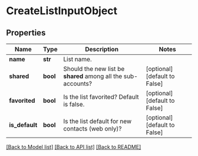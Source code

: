 # CreateListInputObject

## Properties
Name | Type | Description | Notes
------------ | ------------- | ------------- | -------------
**name** | **str** | List name. | 
**shared** | **bool** | Should the new list be **shared** among all the sub-accounts? | [optional] [default to False]
**favorited** | **bool** | Is the list favorited? Default is false. | [optional] [default to False]
**is_default** | **bool** | Is the list default for new contacts (web only)? | [optional] [default to False]

[[Back to Model list]](../README.md#documentation-for-models) [[Back to API list]](../README.md#documentation-for-api-endpoints) [[Back to README]](../README.md)



